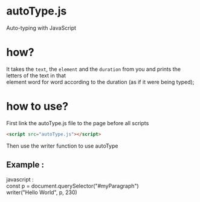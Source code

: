 # autoType.js
Auto-typing with JavaScript <br>
# how?
It takes the ```text```, the ```element``` and the ```duration``` from you and prints the letters of the text in that <br>
element word for word according to the duration (as if it were being typed);
# how to use?
First link the autoType.js file to the page before all scripts <br>
```html
<script src="autoType.js"></script>
```
Then use the writer function to use autoType <br>
<h2>Example :</h2>
javascript : <br>
const p = document.querySelector("#myParagraph") <br>
writer("Hello World", p, 230)
